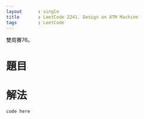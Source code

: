 ```yaml
---
layout      : single
title       : LeetCode 2241. Design an ATM Machine
tags 		: LeetCode
---
```

雙周賽76。

# 題目

# 解法

```python
code here

```

